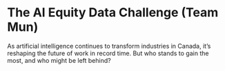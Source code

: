 # The AI Equity Data Challenge (Team Mun)
As artificial intelligence continues to transform industries in Canada, it’s reshaping the future of work in record time. But who stands to gain the most, and who might be left behind? 
